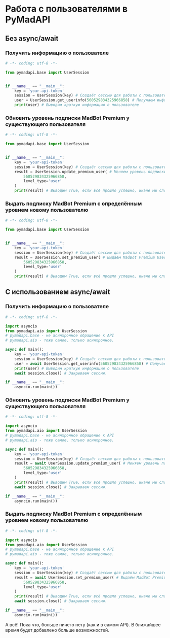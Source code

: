 # Работа с пользователями в PyMadAPI

## Без async/await

### Получить информацию о пользователе

```python
# -*- coding: utf-8 -*-

from pymadapi.base import UserSession


if __name__ == "__main__":
	key = 'your-api-token'
	session = UserSession(key) # Создаёт сессию для работы с пользователями
	user = UserSession.get_userinfo(560529834325966858) # Получаем информацию о пользователе с ID равным 560529834325966858
	print(user) # Выводим краткую информацию о пользователе
``` 

### Обновить уровень подписки MadBot Premium у существующего пользователя
```python
# -*- coding: utf-8 -*-

from pymadapi.base import UserSession


if __name__ == "__main__":
	key = 'your-api-token'
	session = UserSession(key) # Создаёт сессию для работы с пользователями.
	result = UserSession.update_premium_user( # Меняем уровень подписки на 'user' пользователю с ID 560529834325966858
		560529834325966858, 
		level_type='user'
	) 
	print(result) # Выводим True, если всё прошло успешно, иначе мы словим ошибку
```

### Выдать подписку MadBot Premium с определённым уровнем новому пользователю
```python
# -*- coding: utf-8 -*-

from pymadapi.base import UserSession


if __name__ == "__main__":
	key = 'your-api-token'
	session = UserSession(key) # Создаёт сессию для работы с пользователями.
	result = UserSession.set_premium_user( # Выдаём MadBot Premium User пользователю с ID 560529834325966858
		560529834325966858, 
		level_type='user'
	) 
	print(result) # Выводим True, если всё прошло успешно, иначе мы словим ошибку
```

## С использованием async/await

### Получить информацию о пользователе

```python
# -*- coding: utf-8 -*-

import asyncio
from pymadapi.aio import UserSession
# pymadapi.base - не асинхронное обращение к API
# pymadapi.aio - тоже самое, только асинхронное.

async def main():
	key = 'your-api-token'
	session = UserSession(key) # Создаёт сессию для работы с пользователями
	user = await UserSession.get_userinfo(560529834325966858) # Получаем информацию о пользователе с ID равным 560529834325966858
	print(user) # Выводим краткую информацию о пользователе
	await session.close() # Закрываем сессию.

if __name__ == "__main__":
	asyncio.run(main())
``` 

### Обновить уровень подписки MadBot Premium у существующего пользователя
```python
# -*- coding: utf-8 -*-

import asyncio
from pymadapi.aio import UserSession
# pymadapi.base - не асинхронное обращение к API
# pymadapi.aio - тоже самое, только асинхронное.

async def main():
	key = 'your-api-token'
	session = UserSession(key) # Создаёт сессию для работы с пользователями.
	result = await UserSession.update_premium_user( # Меняем уровень подписки на 'user' пользователю с ID 560529834325966858
		560529834325966858, 
		level_type='user'
	) 
	print(result) # Выводим True, если всё прошло успешно, иначе мы словим ошибку
	await session.close() # Закрываем сессию.

if __name__ == "__main__":
	asyncio.run(main())
```

### Выдать подписку MadBot Premium с определённым уровнем новому пользователю
```python
# -*- coding: utf-8 -*-

import asyncio
from pymadapi.aio import UserSession
# pymadapi.base - не асинхронное обращение к API
# pymadapi.aio - тоже самое, только асинхронное.

async def main():
	key = 'your-api-token'
	session = UserSession(key) # Создаёт сессию для работы с пользователями.
	result = await UserSession.set_premium_user( # Выдаём MadBot Premium User пользователю с ID 560529834325966858
		560529834325966858, 
		level_type='user'
	) 
	print(result) # Выводим True, если всё прошло успешно, иначе мы словим ошибку
	await session.close() # Закрываем сессию.

if __name__ == "__main__":
	asyncio.run(main())
```


А всё!
Пока что, больше ничего нету (как и в самом API). В ближайшее время будет добавлено больше возможностей.